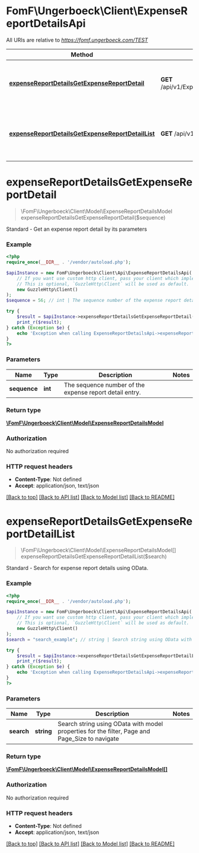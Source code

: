# FomF\Ungerboeck\Client\ExpenseReportDetailsApi

All URIs are relative to *https://fomf.ungerboeck.com/TEST*

Method | HTTP request | Description
------------- | ------------- | -------------
[**expenseReportDetailsGetExpenseReportDetail**](ExpenseReportDetailsApi.md#expenseReportDetailsGetExpenseReportDetail) | **GET** /api/v1/ExpenseReportDetails/{Sequence} | Standard - Get an expense report detail by its parameters
[**expenseReportDetailsGetExpenseReportDetailList**](ExpenseReportDetailsApi.md#expenseReportDetailsGetExpenseReportDetailList) | **GET** /api/v1/ExpenseReportDetails | Standard - Search for expense report details using OData.


# **expenseReportDetailsGetExpenseReportDetail**
> \FomF\Ungerboeck\Client\Model\ExpenseReportDetailsModel expenseReportDetailsGetExpenseReportDetail($sequence)

Standard - Get an expense report detail by its parameters

### Example
```php
<?php
require_once(__DIR__ . '/vendor/autoload.php');

$apiInstance = new FomF\Ungerboeck\Client\Api\ExpenseReportDetailsApi(
    // If you want use custom http client, pass your client which implements `GuzzleHttp\ClientInterface`.
    // This is optional, `GuzzleHttp\Client` will be used as default.
    new GuzzleHttp\Client()
);
$sequence = 56; // int | The sequence number of the expense report detail entry.

try {
    $result = $apiInstance->expenseReportDetailsGetExpenseReportDetail($sequence);
    print_r($result);
} catch (Exception $e) {
    echo 'Exception when calling ExpenseReportDetailsApi->expenseReportDetailsGetExpenseReportDetail: ', $e->getMessage(), PHP_EOL;
}
?>
```

### Parameters

Name | Type | Description  | Notes
------------- | ------------- | ------------- | -------------
 **sequence** | **int**| The sequence number of the expense report detail entry. |

### Return type

[**\FomF\Ungerboeck\Client\Model\ExpenseReportDetailsModel**](../Model/ExpenseReportDetailsModel.md)

### Authorization

No authorization required

### HTTP request headers

 - **Content-Type**: Not defined
 - **Accept**: application/json, text/json

[[Back to top]](#) [[Back to API list]](../../README.md#documentation-for-api-endpoints) [[Back to Model list]](../../README.md#documentation-for-models) [[Back to README]](../../README.md)

# **expenseReportDetailsGetExpenseReportDetailList**
> \FomF\Ungerboeck\Client\Model\ExpenseReportDetailsModel[] expenseReportDetailsGetExpenseReportDetailList($search)

Standard - Search for expense report details using OData.

### Example
```php
<?php
require_once(__DIR__ . '/vendor/autoload.php');

$apiInstance = new FomF\Ungerboeck\Client\Api\ExpenseReportDetailsApi(
    // If you want use custom http client, pass your client which implements `GuzzleHttp\ClientInterface`.
    // This is optional, `GuzzleHttp\Client` will be used as default.
    new GuzzleHttp\Client()
);
$search = "search_example"; // string | Search string using OData with model properties for the filter, Page and Page_Size to navigate

try {
    $result = $apiInstance->expenseReportDetailsGetExpenseReportDetailList($search);
    print_r($result);
} catch (Exception $e) {
    echo 'Exception when calling ExpenseReportDetailsApi->expenseReportDetailsGetExpenseReportDetailList: ', $e->getMessage(), PHP_EOL;
}
?>
```

### Parameters

Name | Type | Description  | Notes
------------- | ------------- | ------------- | -------------
 **search** | **string**| Search string using OData with model properties for the filter, Page and Page_Size to navigate |

### Return type

[**\FomF\Ungerboeck\Client\Model\ExpenseReportDetailsModel[]**](../Model/ExpenseReportDetailsModel.md)

### Authorization

No authorization required

### HTTP request headers

 - **Content-Type**: Not defined
 - **Accept**: application/json, text/json

[[Back to top]](#) [[Back to API list]](../../README.md#documentation-for-api-endpoints) [[Back to Model list]](../../README.md#documentation-for-models) [[Back to README]](../../README.md)

